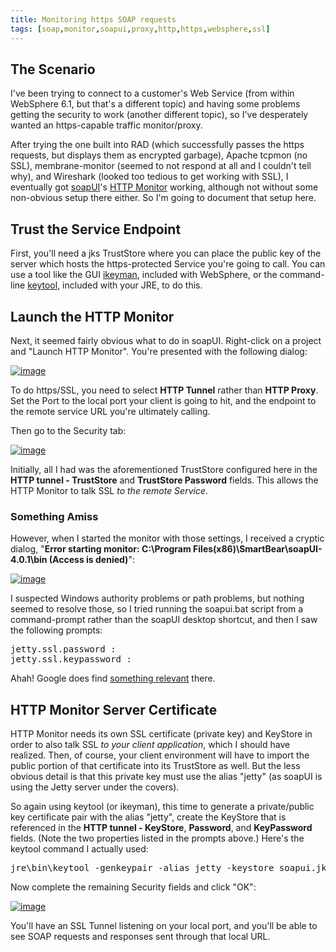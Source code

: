 ```yaml
---
title: Monitoring https SOAP requests
tags: [soap,monitor,soapui,proxy,http,https,websphere,ssl]
---
```

## The Scenario

I've been trying to connect to a customer's Web Service (from within WebSphere 6.1, but that's a different topic) and having some problems getting the security to work (another different topic), so I've desperately wanted an https-capable traffic monitor/proxy.

After trying the one built into RAD (which successfully passes the https requests, but displays them as encrypted garbage), Apache tcpmon (no SSL), membrane-monitor (seemed to not respond at all and I couldn't tell why), and Wireshark (looked too tedious to get working with SSL), I eventually got [soapUI](http://www.soapui.org/)'s [HTTP Monitor](http://www.soapui.org/SOAP-Recording/recording-soap-trafic.html) working, although not without some non-obvious setup there either. So I'm going to document that setup here.

## Trust the Service Endpoint

First, you'll need a jks TrustStore where you can place the public key of the server which hosts the https-protected Service you're going to call. You can use a tool like the GUI [ikeyman](https://www.ibm.com/support/knowledgecenter/SSYKE2_8.0.0/com.ibm.java.security.component.80.doc/security-component/ikeyman.html), included with WebSphere, or the command-line [keytool](http://download.oracle.com/javase/6/docs/technotes/tools/windows/keytool.html), included with your JRE, to do this.

## Launch the HTTP Monitor

Next, it seemed fairly obvious what to do in soapUI. Right-click on a project and "Launch HTTP Monitor". You're presented with the following dialog:

[![image](https://dw1.s81c.com/developerworks/mydeveloperworks/blogs/Dougclectica/resource/soapuitcpmonitor.jpg)](https://www.ibm.com/developerworks/mydeveloperworks/blogs/Dougclectica/resource/soapuitcpmonitor.jpg)

To do https/SSL, you need to select **HTTP Tunnel** rather than **HTTP Proxy**. Set the Port to the local port your client is going to hit, and the endpoint to the remote service URL you're ultimately calling.

Then go to the Security tab:

[![image](https://dw1.s81c.com/developerworks/mydeveloperworks/blogs/Dougclectica/resource/soapuitcpmonitor2.jpg)](https://www.ibm.com/developerworks/mydeveloperworks/blogs/Dougclectica/resource/soapuitcpmonitor2.jpg)

Initially, all I had was the aforementioned TrustStore configured here in the **HTTP tunnel - TrustStore** and **TrustStore Password** fields. This allows the HTTP Monitor to talk SSL _to the remote Service_.

### Something Amiss

However, when I started the monitor with those settings, I received a cryptic dialog, "**Error starting monitor: C:\Program Files(x86)\SmartBear\soapUI-4.0.1\bin (Access is denied)**":

[![image](https://dw1.s81c.com/developerworks/mydeveloperworks/blogs/Dougclectica/resource/soapuitcpmonitorerror.jpg)](https://www.ibm.com/developerworks/mydeveloperworks/blogs/Dougclectica/resource/soapuitcpmonitorerror.jpg)

I suspected Windows authority problems or path problems, but nothing seemed to resolve those, so I tried running the soapui.bat script from a command-prompt rather than the soapUI desktop shortcut, and then I saw the following prompts:

<pre dir="ltr">jetty.ssl.password :
jetty.ssl.keypassword :
</pre>

Ahah! Google does find [something relevant](https://community.smartbear.com/t5/SoapUI-Open-Source/prompt-for-jetty-ssl-username-and-password-in-stdout-when/m-p/7576) there.

## HTTP Monitor Server Certificate

HTTP Monitor needs its own SSL certificate (private key) and KeyStore in order to also talk SSL _to your client application_, which I should have realized. Then, of course, your client environment will have to import the public portion of that certificate into its TrustStore as well. But the less obvious detail is that this private key must use the alias "jetty" (as soapUI is using the Jetty server under the covers).

So again using keytool (or ikeyman), this time to generate a private/public key certificate pair with the alias "jetty", create the KeyStore that is referenced in the **HTTP tunnel - KeyStore**, **Password**, and **KeyPassword** fields. (Note the two properties listed in the prompts above.) Here's the keytool command I actually used:

<pre dir="ltr">jre\bin\keytool -genkeypair -alias jetty -keystore soapui.jks</pre>

Now complete the remaining Security fields and click "OK":

[![image](https://dw1.s81c.com/developerworks/mydeveloperworks/blogs/Dougclectica/resource/soapuitcpmonitor3.jpg)](https://www.ibm.com/developerworks/mydeveloperworks/blogs/Dougclectica/resource/soapuitcpmonitor3.jpg)

You'll have an SSL Tunnel listening on your local port, and you'll be able to see SOAP requests and responses sent through that local URL.
